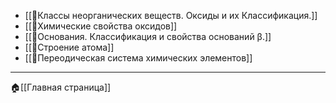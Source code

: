 - [[📒Классы неорганических веществ. Оксиды и их Классификация.]]
- [[📒Химические свойства оксидов]]
- [[📒Основания. Классификация и свойства оснований β.]]
- [[📒Строение атома]]
- [[📒Переодическая система химических элементов]]
---
🏠[[Главная страница]]